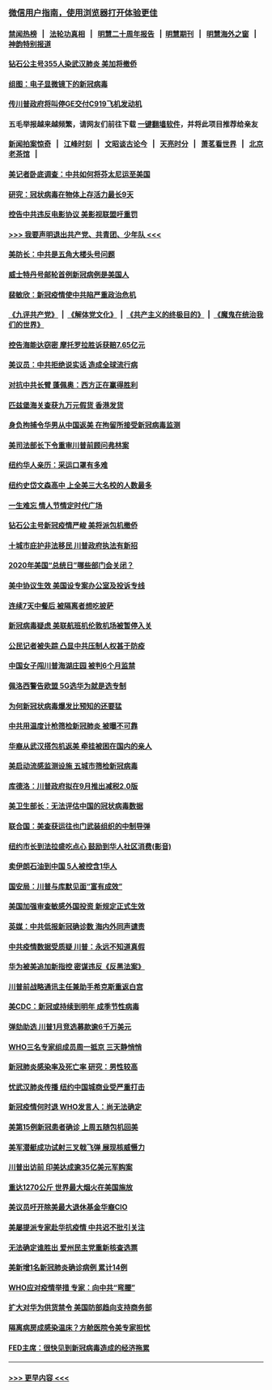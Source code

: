 ### [微信用户指南，使用浏览器打开体验更佳](https://github.com/gfw-breaker/banned-news1/blob/master/indexes/wechat-guide.md?t=0)
#### [禁闻热榜](热点新闻.md?t=0)  &nbsp;&nbsp;|&nbsp;&nbsp; [法轮功真相](https://github.com/gfw-breaker/truth/blob/master/README.md?t=0) &nbsp;&nbsp;|&nbsp;&nbsp; [明慧二十周年报告](https://github.com/gfw-breaker/mh-reports/blob/master/README.md?t=0) &nbsp;&nbsp;|&nbsp;&nbsp;[明慧期刊](https://github.com/gfw-breaker/mh-qikan) &nbsp;&nbsp;|&nbsp;&nbsp; [明慧海外之窗](https://github.com/gfw-breaker/mh-news/blob/master/README.md?t=0) &nbsp;&nbsp;|&nbsp;&nbsp; [神韵特别报道](https://github.com/gfw-breaker/mh-news/blob/master/shenyun.md?t=0)
#### [钻石公主号355人染武汉肺炎 美加将撤侨](../pages/nsc412/n11872392.md?t=02161556) 
#### [组图：电子显微镜下的新冠病毒](../pages/nsc412/n11872057.md?t=02161556) 
#### [传川普政府将叫停GE交付C919飞机发动机](../pages/nsc412/n11871600.md?t=02161556) 
#### 五毛举报越来越频繁，请网友们前往下载 [一键翻墙软件](https://github.com/gfw-breaker/ssr-accounts)，并将此项目推荐给亲友
#### [新闻拍案惊奇](https://github.com/gfw-breaker/banned-news1/blob/master/pages/link4.md) &nbsp;&nbsp;|&nbsp;&nbsp; [江峰时刻](https://github.com/gfw-breaker/banned-news1/blob/master/pages/link4.md) &nbsp;&nbsp;|&nbsp;&nbsp; [文昭谈古论今](https://github.com/gfw-breaker/banned-news1/blob/master/pages/link4.md) &nbsp;&nbsp;|&nbsp;&nbsp; [天亮时分](https://github.com/gfw-breaker/banned-news1/blob/master/pages/link4.md) &nbsp;&nbsp;|&nbsp;&nbsp; [萧茗看世界](https://github.com/gfw-breaker/banned-news1/blob/master/pages/link4.md) &nbsp;&nbsp;|&nbsp;&nbsp; [北京老茶馆](https://github.com/gfw-breaker/banned-news1/blob/master/pages/link4.md) &nbsp;&nbsp;|&nbsp;&nbsp; 
#### [美记者卧底调查：中共如何将芬太尼运至美国](../pages/nsc412/n11871821.md?t=02161556) 
#### [研究：冠状病毒在物体上存活力最长9天](../pages/nsc412/n11871871.md?t=02161556) 
#### [控告中共违反电影协议 美影视联盟吁重罚](../pages/nsc412/n11871820.md?t=02161556) 
#### [>>> 我要声明退出共产党、共青团、少年队 <<<](https://github.com/begood0513/goodnews/blob/master/quit/letter.md) 
#### [美防长：中共是五角大楼头号问题](../pages/nsc412/n11871768.md?t=02161556) 
#### [威士特丹号邮轮首例新冠病例是美国人](../pages/nsc412/n11871731.md?t=02161556) 
#### [裴敏欣：新冠疫情使中共陷严重政治危机](../pages/nsc412/n11871514.md?t=02161556) 
#### [《九评共产党》](https://github.com/begood0513/9ping.md/blob/master/README.md) &nbsp;|&nbsp; [《解体党文化》](../../../../jtdwh.md/blob/master/README.md)  &nbsp;|&nbsp; [《共产主义的终极目的》](../../../../gczydzjmd.md/blob/master/README.md) &nbsp;|&nbsp; [《魔鬼在统治我们的世界》](../../../../mgztzwmdsj.md/blob/master/README.md) 
#### [控告海能达窃密 摩托罗拉胜诉获赔7.65亿元](../pages/nsc412/n11871594.md?t=02161556) 
#### [美议员：中共拒绝说实话 造成全球流行病](../pages/nsc412/n11871582.md?t=02161556) 
#### [对抗中共长臂 蓬佩奥：西方正在赢得胜利](../pages/nsc412/n11871500.md?t=02161556) 
#### [匹兹堡海关查获九万元假货 香港发货](../pages/nsc412/n11870716.md?t=02161556) 
#### [身负拘捕令华男从中国返美  在拘留所接受新冠病毒监测](../pages/nsc412/n11870710.md?t=02161556) 
#### [美司法部长下令重审川普前顾问弗林案](../pages/nsc412/n11870258.md?t=02161556) 
#### [纽约华人亲历：采运口罩有多难](../pages/nsc412/n11870531.md?t=02161556) 
#### [纽约史岱文森高中  上全美三大名校的人数最多](../pages/nsc412/n11870557.md?t=02161556) 
#### [一生难忘 情人节情定时代广场](../pages/nsc412/n11870536.md?t=02161556) 
#### [钻石公主号新冠疫情严峻 美将派包机撤侨](../pages/nsc412/n11870505.md?t=02161556) 
#### [十城市庇护非法移民 川普政府执法有新招](../pages/nsc412/n11870410.md?t=02161556) 
#### [2020年美国“总统日”哪些部门会关闭？](../pages/nsc412/n11870148.md?t=02161556) 
#### [美中协议生效 美国设专案办公室及投诉专线](../pages/nsc412/n11870266.md?t=02161556) 
#### [连续7天中餐后 被隔离者想吃披萨](../pages/nsc412/n11870243.md?t=02161556) 
#### [新冠病毒疑虑 美联航班机伦敦机场被暂停入关](../pages/nsc412/n11870015.md?t=02161556) 
#### [公民记者被失踪 凸显中共压制人权甚于防疫](../pages/nsc412/n11870042.md?t=02161556) 
#### [中国女子闯川普海湖庄园 被判6个月监禁](../pages/nsc412/n11869919.md?t=02161556) 
#### [佩洛西警告欧盟 5G选华为就是选专制](../pages/nsc412/n11869898.md?t=02161556) 
#### [为何新冠状病毒爆发比预知的还要猛](../pages/nsc412/n11869828.md?t=02161556) 
#### [中共用温度计枪筛检新冠肺炎 被曝不可靠](../pages/nsc412/n11869707.md?t=02161556) 
#### [华裔从武汉搭包机返美 牵挂被困在国内的亲人](../pages/nsc412/n11869711.md?t=02161556) 
#### [美启动流感监测设施 五城市筛检新冠病毒](../pages/nsc412/n11869689.md?t=02161556) 
#### [库德洛：川普政府拟在9月推出减税2.0版](../pages/nsc412/n11869627.md?t=02161556) 
#### [美卫生部长：无法评估中国的冠状病毒数据](../pages/nsc412/n11869301.md?t=02161556) 
#### [联合国：美查获运往也门武装组织的中制导弹](../pages/nsc412/n11868677.md?t=02161556) 
#### [纽约市长到法拉盛吃点心  鼓励到华人社区消费(影音)](../pages/nsc412/n11868197.md?t=02161556) 
#### [卖伊朗石油到中国  5人被控含1华人](../pages/nsc412/n11867988.md?t=02161556) 
#### [国安局：川普与库默见面“富有成效”](../pages/nsc412/n11867976.md?t=02161556) 
#### [美国加强审查敏感外国投资 新规定正式生效](../pages/nsc412/n11868041.md?t=02161556) 
#### [英媒：中共低报新冠确诊数 海内外同声谴责](../pages/nsc412/n11867421.md?t=02161556) 
#### [中共疫情数据受质疑 川普：永远不知道真假](../pages/nsc412/n11867195.md?t=02161556) 
#### [华为被美追加新指控 密谋违反《反黑法案》](../pages/nsc412/n11867191.md?t=02161556) 
#### [川普前战略通讯主任兼助手希克斯重返白宫](../pages/nsc412/n11867104.md?t=02161556) 
#### [美CDC：新冠或持续到明年 成季节性病毒](../pages/nsc412/n11867279.md?t=02161556) 
#### [弹劾助选 川普1月竞选募款逾6千万美元](../pages/nsc412/n11866950.md?t=02161556) 
#### [WHO三名专家组成员周一抵京 三天静悄悄](../pages/nsc412/n11866947.md?t=02161556) 
#### [新冠肺炎感染率及死亡率 研究：男性较高](../pages/nsc412/n11866956.md?t=02161556) 
#### [忧武汉肺炎传播 纽约中国城商业受严重打击](../pages/nsc412/n11866902.md?t=02161556) 
#### [新冠疫情何时退 WHO发言人：尚无法确定](../pages/nsc412/n11866864.md?t=02161556) 
#### [美第15例新冠患者确诊 上周五随包机回美](../pages/nsc412/n11866852.md?t=02161556) 
#### [美军潜艇成功试射三叉戟飞弹 展现核威慑力](../pages/nsc412/n11866046.md?t=02161556) 
#### [川普出访前 印美达成逾35亿美元军购案](../pages/nsc412/n11865444.md?t=02161556) 
#### [重达1270公斤 世界最大烟火在美国施放](../pages/nsc412/n11865198.md?t=02161556) 
#### [美议员吁开除美最大退休基金华裔CIO](../pages/nsc412/n11865230.md?t=02161556) 
#### [美屡提派专家赴华抗疫情 中共迟不批引关注](../pages/nsc412/n11864719.md?t=02161556) 
#### [无法确定谁胜出 爱州民主党重新核查选票](../pages/nsc412/n11864830.md?t=02161556) 
#### [美新增1名新冠肺炎确诊病例 累计14例](../pages/nsc412/n11864893.md?t=02161556) 
#### [WHO应对疫情举措 专家：向中共“弯腰”](../pages/nsc412/n11864727.md?t=02161556) 
#### [扩大对华为供货禁令 美国防部趋向支持商务部](../pages/nsc412/n11864773.md?t=02161556) 
#### [隔离病房成感染温床？方舱医院令美专家担忧](../pages/nsc412/n11864575.md?t=02161556) 
#### [FED主席：很快见到新冠病毒造成的经济拖累](../pages/nsc412/n11864507.md?t=02161556) 

----
#### [ >>> 更早内容 <<< ](../indexes/nsc412-earlier.md)
